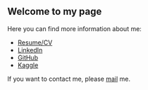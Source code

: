 ## Welcome to my page

Here you can find more information about me:

- [Resume/CV](https://github.com/dan-amorim/dan-amorim.github.io/blob/master/CV.pdf)
- [LinkedIn](https://linkedin.com/in/daniel-amorim-de-oliveira) 
- [GitHub](https://github.com/dan-amorim)
- [Kaggle](https://www.kaggle.com/danamorim)

If you want to contact me, please [mail](mailto:dan.amorim.o@gmail.com) me.
